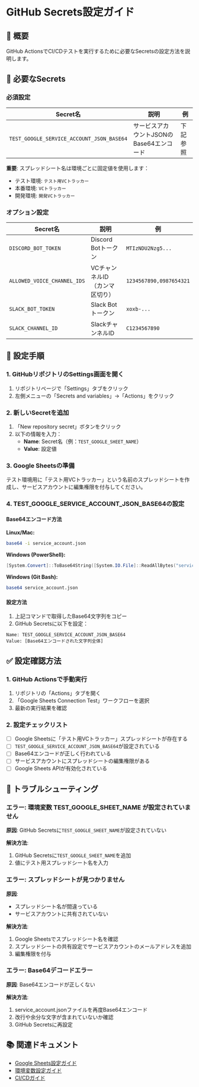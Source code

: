 # GitHub Secrets設定ガイド

## 📌 概要
GitHub ActionsでCI/CDテストを実行するために必要なSecretsの設定方法を説明します。

## 🔑 必要なSecrets

### 必須設定

| Secret名 | 説明 | 例 |
|----------|------|-----|
| `TEST_GOOGLE_SERVICE_ACCOUNT_JSON_BASE64` | サービスアカウントJSONのBase64エンコード | 下記参照 |

**重要**: スプレッドシート名は環境ごとに固定値を使用します：
- テスト環境: `テスト用VCトラッカー`
- 本番環境: `VCトラッカー`
- 開発環境: `開発VCトラッカー`

### オプション設定

| Secret名 | 説明 | 例 |
|----------|------|-----|
| `DISCORD_BOT_TOKEN` | Discord Botトークン | `MTIzNDU2Nzg5...` |
| `ALLOWED_VOICE_CHANNEL_IDS` | VCチャンネルID（カンマ区切り） | `1234567890,0987654321` |
| `SLACK_BOT_TOKEN` | Slack Botトークン | `xoxb-...` |
| `SLACK_CHANNEL_ID` | SlackチャンネルID | `C1234567890` |

## 📝 設定手順

### 1. GitHubリポジトリのSettings画面を開く

1. リポジトリページで「Settings」タブをクリック
2. 左側メニューの「Secrets and variables」→「Actions」をクリック

### 2. 新しいSecretを追加

1. 「New repository secret」ボタンをクリック
2. 以下の情報を入力：
   - **Name**: Secret名（例：`TEST_GOOGLE_SHEET_NAME`）
   - **Value**: 設定値

### 3. Google Sheetsの準備

テスト環境用に「テスト用VCトラッカー」という名前のスプレッドシートを作成し、サービスアカウントに編集権限を付与してください。

### 4. TEST_GOOGLE_SERVICE_ACCOUNT_JSON_BASE64の設定

#### Base64エンコード方法

**Linux/Mac:**
```bash
base64 -i service_account.json
```

**Windows (PowerShell):**
```powershell
[System.Convert]::ToBase64String([System.IO.File]::ReadAllBytes("service_account.json"))
```

**Windows (Git Bash):**
```bash
base64 service_account.json
```

#### 設定方法

1. 上記コマンドで取得したBase64文字列をコピー
2. GitHub Secretsに以下を設定：
```
Name: TEST_GOOGLE_SERVICE_ACCOUNT_JSON_BASE64
Value: [Base64エンコードされた文字列全体]
```

## ✅ 設定確認方法

### 1. GitHub Actionsで手動実行

1. リポジトリの「Actions」タブを開く
2. 「Google Sheets Connection Test」ワークフローを選択
3. 最新の実行結果を確認

### 2. 設定チェックリスト

- [ ] Google Sheetsに「テスト用VCトラッカー」スプレッドシートが存在する
- [ ] `TEST_GOOGLE_SERVICE_ACCOUNT_JSON_BASE64`が設定されている
- [ ] Base64エンコードが正しく行われている
- [ ] サービスアカウントにスプレッドシートの編集権限がある
- [ ] Google Sheets APIが有効化されている

## 🔧 トラブルシューティング

### エラー: 環境変数 TEST_GOOGLE_SHEET_NAME が設定されていません

**原因**: GitHub Secretsに`TEST_GOOGLE_SHEET_NAME`が設定されていない

**解決方法**:
1. GitHub Secretsに`TEST_GOOGLE_SHEET_NAME`を追加
2. 値にテスト用スプレッドシート名を入力

### エラー: スプレッドシートが見つかりません

**原因**: 
- スプレッドシート名が間違っている
- サービスアカウントに共有されていない

**解決方法**:
1. Google Sheetsでスプレッドシート名を確認
2. スプレッドシートの共有設定でサービスアカウントのメールアドレスを追加
3. 編集権限を付与

### エラー: Base64デコードエラー

**原因**: Base64エンコードが正しくない

**解決方法**:
1. service_account.jsonファイルを再度Base64エンコード
2. 改行や余分な文字が含まれていないか確認
3. GitHub Secretsに再設定

## 📚 関連ドキュメント

- [Google Sheets設定ガイド](./setup/GOOGLE_SHEETS_SETUP.md)
- [環境変数設定ガイド](./ENV_SETUP.md)
- [CI/CDガイド](./CI_CD.md)